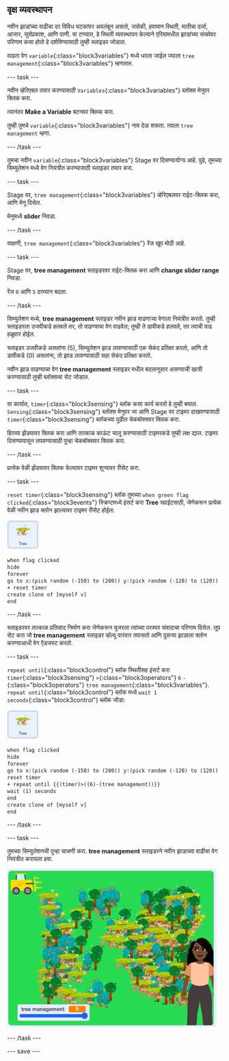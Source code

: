 ## वृक्ष व्यवस्थापन

नवीन झाडांच्या वाढीचा दर विविध घटकांवर अवलंबून असतो, जसेकी, हवामान स्थिती, मातीचा दर्जा, आजार, सुर्यप्रकाश, आणि पाणी. या टप्प्यात, हे स्थिती व्यवस्थापन केल्याने एरियामधील झाडांच्या संख्येवर परिणाम कसा होतो हे दर्शविण्यासाठी तुम्ही स्लाइडर जोडाल.

वाढता वेग `variable`{:class="block3variables"} मध्ये धरला जाईल ज्याला `tree management`{:class="block3variables"} म्हणतात.

--- task ---

नवीन व्हेरिएबल तयार करण्यासाठी `Variables`{:class="block3variables"} ब्लॉक्स मेनूवर क्लिक करा.

त्यानंतर **Make a Variable** बटनवर क्लिक करा.

तुम्ही तुमचे `variable`{:class="block3variables"} नाव देऊ शकता. त्याला `tree management` म्हणा.

--- /task ---

तुमचा नवीन `variable`{:class="block3variables"} Stage वर दिसण्यायोग्य आहे. पुढे, तुमच्या सिम्युलेशन मध्ये वेग नियंत्रीत करण्यासाठी स्लाइडर तयार करा.

--- task ---

Stage वर, `tree management`{:class="block3variables"} व्हेरिएबलवर राईट-क्लिक करा, आणि मेनू दिसेल.

मेनूमध्ये **slider** निवडा.

--- /task ---

याक्षणी, `tree management`{:class="block3variables"} रेंज खूप मोठी आहे.

--- task ---

Stage वर, **tree management** स्लाइडरवर राईट-क्लिक करा आणि **change slider range** निवडा.

रेंज `0` आणि `5` दरम्यान बदला.

--- /task ---

सिम्युलेशन मध्ये, **tree management** स्लाइडर नवीन झाड वाढणाऱ्या वेगाला नियंत्रीत करतो. तुम्ही स्लाइडरला उजवीकडे हलवले तर, तो वाढण्याचा वेग वाढवेल; तुम्ही ते डावीकडे हलवले, तर त्याची वाढ हळूवार होईल.

स्लाइडर उजवीकडे असतांना (5), सिम्युलेशन झाड लावण्यासाठी एक सेकंद प्रतिक्षा करतो, आणि तो डावीकडे (0) असतांना, तो झाड लावण्यासाठी सहा सेकंद प्रतिक्षा करतो.

नवीन झाड वाढण्याचा वेग **tree management** स्लाइडर मधील बदलानूसार असण्याची खात्री करण्यासाठी तुम्ही ब्लॉक्सचा सेट जोडाल.

--- task ---

या कार्यात, `timer`{:class="block3sensing"} ब्लॉक कसा कार्य करतो हे तुम्ही बघाल. `Sensing`{:class="block3sensing"} ब्लॉक्स मेनूवर जा आणि Stage वर टाइमर दाखवण्यासाठी `timer`{:class="block3sensing"} ब्लॉकच्या पुढील चेकबॉक्सवर क्लिक करा.

हिरव्या झेंड्यावर क्लिक करा आणि तात्काळ काऊंट चालू करण्यासाठी टाइमरकडे तुम्ही लक्ष द्याल. टाइमर दिसण्यापासून लपवण्यासाठी पुन्हा चेकबॉक्सवर क्लिक करा.

--- /task ---

प्रत्येक वेळी झेंड्यावर क्लिक केल्यावर टाइमर शून्यावर रीसेट करा.

--- task ---

`reset timer`{:class="block3sensing"} ब्लॉक तुमच्या `when green flag clicked`{:class="block3events"} स्क्रिप्टमध्ये इंसर्ट करा **Tree** स्प्राईटसाठी, जेणेकरून प्रत्येक वेळी नवीन झाड क्लोन झाल्यावर टाइमर रीसेट होईल:

![Tree स्प्राईटची इमेज](images/tree-sprite.png)

```blocks3
when flag clicked
hide
forever
go to x:(pick random (-150) to (200)) y:(pick random (-120) to (120))
+ reset timer
create clone of [myself v]
end
```

--- /task ---

स्लाइडरवर तात्काळ प्रतिसाद निर्माण करा जेणेकरून यूजरला त्यांच्या परस्पर संवादाचा परिणाम दिसेल. लूप सेट करा जो **tree management** स्लाइडर व्हॅल्यू वारंवार तपासतो आणि दुसऱ्या झाडाला क्लोन करण्याआधी वेग ऍडजस्ट करतो.

--- task ---

`repeat until`{:class="block3control"} ब्लॉक स्थितीसह इंसर्ट करा `timer`{:class="block3sensing"} `>`{:class="block3operators"} `6` `-`{:class="block3operators"} `tree management`{:class="block3variables"}.  `repeat until`{:class="block3control"} ब्लॉक मध्ये `wait 1 seconds`{:class="block3control"} ब्लॉक जोडा:

![Tree स्प्राईटची इमेज](images/tree-sprite.png)

```blocks3
when flag clicked
hide
forever
go to x:(pick random (-150) to (200)) y:(pick random (-120) to (120))
reset timer
+ repeat until {{(timer)>((6)-(tree management))}}
wait (1) seconds
end
create clone of [myself v]
end
```

--- /task ---

--- task ---

तुमच्या सिम्युलेशनची पुन्हा चाचणी करा. **tree management** स्लाइडरने नवीन झाडाच्या वाढीचा वेग नियंत्रीत करायला हवा.

![भरलेल्या जंगलाची इमेज](images/busy-forest.png)

--- /task ---

--- save ---
